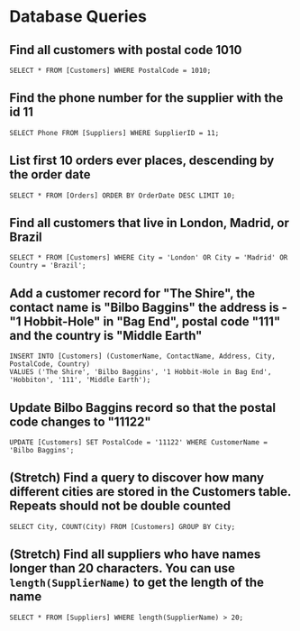 # Database Queries

## Find all customers with postal code 1010
    SELECT * FROM [Customers] WHERE PostalCode = 1010;
## Find the phone number for the supplier with the id 11
    SELECT Phone FROM [Suppliers] WHERE SupplierID = 11;
## List first 10 orders ever places, descending by the order date
    SELECT * FROM [Orders] ORDER BY OrderDate DESC LIMIT 10; 
## Find all customers that live in London, Madrid, or Brazil
    SELECT * FROM [Customers] WHERE City = 'London' OR City = 'Madrid' OR Country = 'Brazil';
## Add a customer record for "The Shire", the contact name is "Bilbo Baggins" the address is -"1 Hobbit-Hole" in "Bag End", postal code "111" and the country is "Middle Earth"
    INSERT INTO [Customers] (CustomerName, ContactName, Address, City, PostalCode, Country)
    VALUES ('The Shire', 'Bilbo Baggins', '1 Hobbit-Hole in Bag End', 'Hobbiton', '111', 'Middle Earth');
## Update Bilbo Baggins record so that the postal code changes to "11122"
    UPDATE [Customers] SET PostalCode = '11122' WHERE CustomerName = 'Bilbo Baggins';
## (Stretch) Find a query to discover how many different cities are stored in the Customers table. Repeats should not be double counted
    SELECT City, COUNT(City) FROM [Customers] GROUP BY City;
## (Stretch) Find all suppliers who have names longer than 20 characters. You can use `length(SupplierName)` to get the length of the name
    SELECT * FROM [Suppliers] WHERE length(SupplierName) > 20;